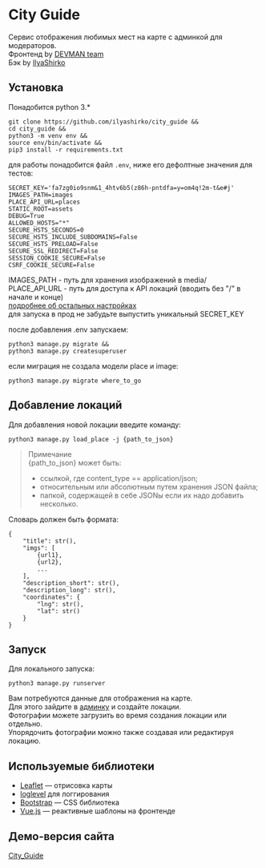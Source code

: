 # City Guide
Сервис отображения любимых мест на карте с админкой для модераторов.  
Фронтенд by [DEVMAN team](https://dvmn.org)  
Бэк by [IlyaShirko](https://github.com/ilyashirko)

## Установка
Понадобится python 3.*
```
git clone https://github.com/ilyashirko/city_guide &&
cd city_guide &&
python3 -m venv env &&
source env/bin/activate &&
pip3 install -r requirements.txt
```  

для работы понадобится файл `.env`, ниже его дефолтные значения для тестов:
```
SECRET_KEY='fa7zg0io9snm&1_4htv6b5(z86h-pntdfa=y=om4q!2m-t&e#j'
IMAGES_PATH=images
PLACE_API_URL=places
STATIC_ROOT=assets
DEBUG=True
ALLOWED_HOSTS="*"
SECURE_HSTS_SECONDS=0
SECURE_HSTS_INCLUDE_SUBDOMAINS=False
SECURE_HSTS_PRELOAD=False
SECURE_SSL_REDIRECT=False
SESSION_COOKIE_SECURE=False
CSRF_COOKIE_SECURE=False
```  
IMAGES_PATH - путь для хранения изображений в media/  
PLACE_API_URL - путь для доступа к API локаций (вводить без "/" в начале и конце)  
[подробнее об остальных настройках](https://docs.djangoproject.com/en/4.1/ref/settings/)  
для запуска в прод не забудьте выпустить уникальный SECRET_KEY


после добавления .env запускаем:
```
python3 manage.py migrate &&
python3 manage.py createsuperuser
```  

если миграция не создала модели place и image:
```
python3 manage.py migrate where_to_go
```
## Добавление локаций
Для добавления новой локации введите команду:
```
python3 manage.py load_place -j {path_to_json}
```
> Примечание  
> {path_to_json} может быть:  
> - ссылкой, где content_type == application/json;  
> - относительным или абсолютным путем хранения JSON файла;  
> - папкой, содержащей в себе JSONы если их надо добавить несколько.    

Словарь должен быть формата:
```
{
    "title": str(),
    "imgs": [
        {url1},
        {url2},
        ...
    ],
    "description_short": str(),
    "description_long": str(),
    "coordinates": {
        "lng": str(),
        "lat": str()
    }
}
```

## Запуск
Для локального запуска:
```
python3 manage.py runserver
```
Вам потребуются данные для отображения на карте.  
Для этого зайдите в [админку](http://127.0.0.1:8000/admin) и создайте локации.  
Фотографии можете загрузить во время создания локации или отдельно.  
Упорядочить фотографии можно также создавая или редактируя локацию.

## Используемые библиотеки

* [Leaflet](https://leafletjs.com/) — отрисовка карты
* [loglevel](https://www.npmjs.com/package/loglevel) для логгирования
* [Bootstrap](https://getbootstrap.com/) — CSS библиотека
* [Vue.js](https://ru.vuejs.org/) — реактивные шаблоны на фронтенде


## Демо-версия сайта
[City_Guide](https://ilyashirko.pythonanywhere.com/)
